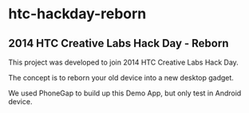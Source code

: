 # htc-hackday-reborn
## 2014 HTC Creative Labs Hack Day - Reborn
This project was developed to join 2014 HTC Creative Labs Hack Day.  

The concept is to reborn your old device into a new desktop gadget.  

We used PhoneGap to build up this Demo App, but only test in Android device.
